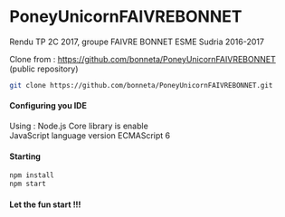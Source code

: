 # PoneyUnicornFAIVREBONNET
Rendu TP 2C 2017, groupe FAIVRE BONNET
ESME Sudria 2016-2017

Clone from : https://github.com/bonneta/PoneyUnicornFAIVREBONNET (public repository)  
```sh
git clone https://github.com/bonneta/PoneyUnicornFAIVREBONNET.git
```

#### Configuring you IDE
Using : Node.js Core library is enable  
        JavaScript language version ECMAScript 6

#### Starting

```sh
npm install
npm start
```

#### Let the fun start !!!